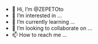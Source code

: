 - 👋 Hi, I’m @ZEPETOto
- 👀 I’m interested in ...
- 🌱 I’m currently learning ...
- 💞️ I’m looking to collaborate on ...
- 📫 How to reach me ...

<!---
ZEPETOto/ZEPETOto is a ✨ special ✨ repository because its `README.md` (this file) appears on your GitHub profile.
You can click the Preview link to take a look at your changes.
--->
